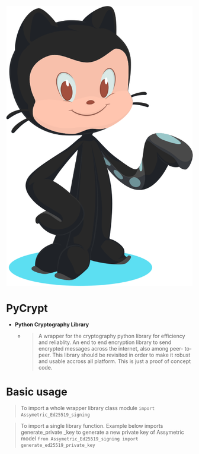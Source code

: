 ![GitHub Light](./base-octocat.svg)
# PyCrypt
- **Python Cryptography Library**
  -  > A wrapper for the cryptography python library for efficiency and reliablity. An end to end encryption library to send encrypted messages across the internet, also among peer-  to-peer. This library should be revisited in order to make it robust and usable accross all platform. This is just a proof of concept code. 

# Basic usage
  > To import a whole wrapper library class module `import Assymetric_Ed25519_signing`

  > To import a single library function. Example below imports generate_private _key to generate a new private key of Assymetric model
    `from Assymetric_Ed25519_signing import generate_ed25519_private_key`
